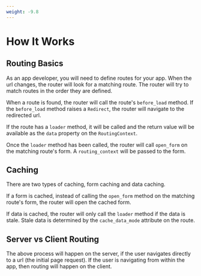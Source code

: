 ```yaml
---
weight: -9.8
---
```

# How It Works


## Routing Basics 

As an app developer, you will need to define routes for your app.
When the url changes, the router will look for a matching route.
The router will try to match routes in the order they are defined.

When a route is found, the router will call the route's `before_load` method.
If the `before_load` method raises a `Redirect`, the router will navigate to the redirected url.

If the route has a `loader` method, it will be called and the return value will be available as the `data` property on the `RoutingContext`.

Once the `loader` method has been called, the router will call `open_form` on the matching route's form. A `routing_context` will be passed to the form.


## Caching

There are two types of caching, form caching and data caching.

If a form is cached, instead of calling the `open_form` method on the matching route's form, the router will open the cached form.

If data is cached, the router will only call the `loader` method if the data is stale. Stale data is determined by the `cache_data_mode` attribute on the route.


## Server vs Client Routing

The above process will happen on the server, if the user navigates directly to a url (the initial page request). If the user is navigating from within the app, then routing will happen on the client.

